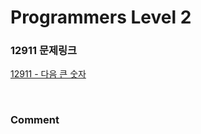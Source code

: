 # Programmers Level 2

### 12911 문제링크

[12911 - 다음 큰 숫자](https://school.programmers.co.kr/learn/courses/30/lessons/12911)

<br>

### Comment

